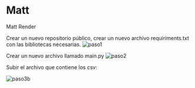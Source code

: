 # Matt
Matt Render

Crear un nuevo repositorio público, crear un nuevo archivo requiriments.txt con las bibliotecas necesarias.
![paso1](https://github.com/FedeGG09/Matt/assets/124220922/08bf38f0-6dcd-424f-93cc-9d645016debc)

Crear un nuevo archivo llamado main.py
![paso2](https://github.com/FedeGG09/Matt/assets/124220922/0f2397fe-ad96-4181-b3ff-f966118bb047)

Subir el archivo que contiene los csv:

![paso3b](https://github.com/FedeGG09/Matt/assets/124220922/4595aef3-d5e5-4ce3-9486-362b0dd5787b)


